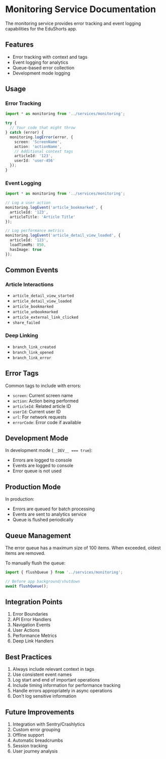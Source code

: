 # Monitoring Service Documentation

The monitoring service provides error tracking and event logging capabilities for the EduShorts app.

## Features

- Error tracking with context and tags
- Event logging for analytics
- Queue-based error collection
- Development mode logging

## Usage

### Error Tracking

```typescript
import * as monitoring from '../services/monitoring';

try {
  // Your code that might throw
} catch (error) {
  monitoring.logError(error, {
    screen: 'ScreenName',
    action: 'actionName',
    // Additional context tags
    articleId: '123',
    userId: 'user-456'
  });
}
```

### Event Logging

```typescript
import * as monitoring from '../services/monitoring';

// Log a user action
monitoring.logEvent('article_bookmarked', {
  articleId: '123',
  articleTitle: 'Article Title'
});

// Log performance metrics
monitoring.logEvent('article_detail_view_loaded', {
  articleId: '123',
  loadTimeMs: 850,
  hasImage: true
});
```

## Common Events

### Article Interactions
- `article_detail_view_started`
- `article_detail_view_loaded`
- `article_bookmarked`
- `article_unbookmarked`
- `article_external_link_clicked`
- `share_failed`

### Deep Linking
- `branch_link_created`
- `branch_link_opened`
- `branch_link_error`

## Error Tags

Common tags to include with errors:

- `screen`: Current screen name
- `action`: Action being performed
- `articleId`: Related article ID
- `userId`: Current user ID
- `url`: For network requests
- `errorCode`: Error code if available

## Development Mode

In development mode (`__DEV__ === true`):
- Errors are logged to console
- Events are logged to console
- Error queue is not used

## Production Mode

In production:
- Errors are queued for batch processing
- Events are sent to analytics service
- Queue is flushed periodically

## Queue Management

The error queue has a maximum size of 100 items. When exceeded, oldest items are removed.

To manually flush the queue:

```typescript
import { flushQueue } from '../services/monitoring';

// Before app background/shutdown
await flushQueue();
```

## Integration Points

1. Error Boundaries
2. API Error Handlers
3. Navigation Events
4. User Actions
5. Performance Metrics
6. Deep Link Handlers

## Best Practices

1. Always include relevant context in tags
2. Use consistent event names
3. Log start and end of important operations
4. Include timing information for performance tracking
5. Handle errors appropriately in async operations
6. Don't log sensitive information

## Future Improvements

1. Integration with Sentry/Crashlytics
2. Custom error grouping
3. Offline support
4. Automatic breadcrumbs
5. Session tracking
6. User journey analysis
